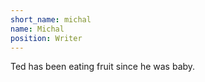 ```yaml
---
short_name: michal
name: Michal
position: Writer
---
```

Ted has been eating fruit since he was baby.
